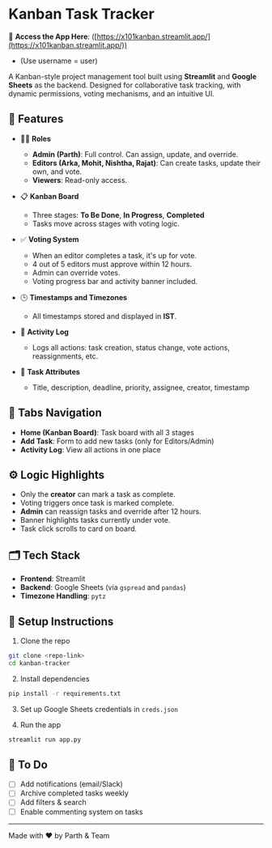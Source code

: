 # Kanban Task Tracker

🔗 **Access the App Here**: ([https://x101kanban.streamlit.app/](https://x101kanban.streamlit.app/))
- (Use username = user)

A Kanban-style project management tool built using **Streamlit** and **Google Sheets** as the backend. Designed for collaborative task tracking, with dynamic permissions, voting mechanisms, and an intuitive UI.

## 🔧 Features

- 🧑‍💼 **Roles**
  - **Admin (Parth)**: Full control. Can assign, update, and override.
  - **Editors (Arka, Mohit, Nishtha, Rajat)**: Can create tasks, update their own, and vote.
  - **Viewers**: Read-only access.

- 📋 **Kanban Board**
  - Three stages: **To Be Done**, **In Progress**, **Completed**
  - Tasks move across stages with voting logic.

- ✅ **Voting System**
  - When an editor completes a task, it's up for vote.
  - 4 out of 5 editors must approve within 12 hours.
  - Admin can override votes.
  - Voting progress bar and activity banner included.

- 🕒 **Timestamps and Timezones**
  - All timestamps stored and displayed in **IST**.

- 🔔 **Activity Log**
  - Logs all actions: task creation, status change, vote actions, reassignments, etc.

- 📌 **Task Attributes**
  - Title, description, deadline, priority, assignee, creator, timestamp

## 📁 Tabs Navigation
- **Home (Kanban Board)**: Task board with all 3 stages
- **Add Task**: Form to add new tasks (only for Editors/Admin)
- **Activity Log**: View all actions in one place

## ⚙️ Logic Highlights
- Only the **creator** can mark a task as complete.
- Voting triggers once task is marked complete.
- **Admin** can reassign tasks and override after 12 hours.
- Banner highlights tasks currently under vote.
- Task click scrolls to card on board.

## 🗂️ Tech Stack
- **Frontend**: Streamlit
- **Backend**: Google Sheets (via `gspread` and `pandas`)
- **Timezone Handling**: `pytz`

## 🚀 Setup Instructions

1. Clone the repo
```bash
git clone <repo-link>
cd kanban-tracker
```

2. Install dependencies
```bash
pip install -r requirements.txt
```

3. Set up Google Sheets credentials in `creds.json`

4. Run the app
```bash
streamlit run app.py
```

## 📌 To Do
- [ ] Add notifications (email/Slack)
- [ ] Archive completed tasks weekly
- [ ] Add filters & search
- [ ] Enable commenting system on tasks

---

Made with ❤️ by Parth & Team
